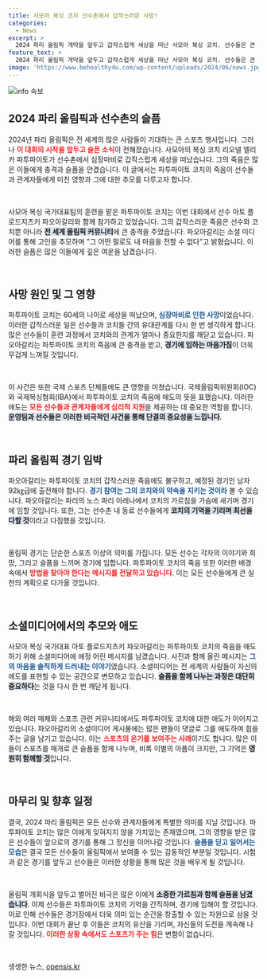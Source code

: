 ```yaml
---
title: 사모아 복싱 코치 선수촌에서 갑작스러운 사망!
categories:
  - News
excerpt: >
  2024 파리 올림픽 개막을 앞두고 갑작스럽게 세상을 떠난 사모아 복싱 코치. 선수들은 큰 충격에 빠졌으며, 국제 사회도 깊은 애도를 표하고 있다. 코치의 마지막 길에 많은 이들이 슬픔을 나누고 있다.
feature_text: >
  2024 파리 올림픽 개막을 앞두고 갑작스럽게 세상을 떠난 사모아 복싱 코치. 선수들은 큰 충격에 빠졌으며, 국제 사회도 깊은 애도를 표하고 있다. 코치의 마지막 길에 많은 이들이 슬픔을 나누고 있다.
image: 'https://www.behealthy4u.com/wp-content/uploads/2024/06/news.jpg'
---
```


<p><img src="https://www.behealthy4u.com/wp-content/uploads/2024/06/news.jpg" alt="info 속보" /></p>

<h2 data-ke-size="size26">2024 파리 올림픽과 선수촌의 슬픔</h2>

<p data-ke-size="size16">2024년 파리 올림픽은 전 세계의 많은 사람들이 기대하는 큰 스포츠 행사입니다. 그러나 <b><span style="color: #ee2323;">이 대회의 시작을 앞두고 슬픈 소식</span></b>이 전해졌습니다. 사모아의 복싱 코치 리오넬 엘리카 파투파이토가 선수촌에서 심장마비로 갑작스럽게 세상을 떠났습니다. 그의 죽음은 많은 이들에게 충격과 슬픔을 안겼습니다. 이 글에서는 파투파이토 코치의 죽음이 선수들과 관계자들에게 미친 영향과 그에 대한 추모를 다루고자 합니다. </p>

<p data-ke-size="size16">&nbsp;</p>

<p>사모아 복싱 국가대표팀의 훈련을 맡은 파투파이토 코치는 이번 대회에서 선수 아토 플로드지츠키 파오아갈리와 함께 참가하고 있었습니다. 그의 갑작스러운 죽음은 선수와 코치뿐 아니라 <b><span style="background-color: #21538527;">전 세계 올림픽 커뮤니티</span></b>에 큰 충격을 주었습니다. 파오아갈리는 소셜 미디어를 통해 고인을 추모하며 "그 어떤 말로도 내 마음을 전할 수 없다"고 밝혔습니다. 이러한 슬픔은 많은 이들에게 깊은 여운을 남겼습니다.</p>

<p data-ke-size="size16">&nbsp;</p>

<h2 data-ke-size="size26">사망 원인 및 그 영향</h2>

<p data-ke-size="size16">파투파이토 코치는 60세의 나이로 세상을 떠났으며, <b><span style="color: #1a5490;">심장마비로 인한 사망</span></b>이었습니다. 이러한 갑작스러운 일은 선수들과 코치들 간의 유대관계를 다시 한 번 생각하게 합니다. 많은 선수들이 훈련 과정에서 코치와의 관계가 얼마나 중요한지를 깨닫고 있습니다. 파오아갈리는 파투파이토 코치의 죽음에 큰 충격을 받고, <b><span style="background-color: #21538527;">경기에 임하는 마음가짐</span></b>이 더욱 무겁게 느껴질 것입니다. </p>

<p data-ke-size="size16">&nbsp;</p>

<p>이 사건은 또한 국제 스포츠 단체들에도 큰 영향을 미쳤습니다. 국제올림픽위원회(IOC)와 국제복싱협회(IBA)에서 파투파이토 코치의 죽음에 애도의 뜻을 표했습니다. 이러한 애도는 <b><span style="color: #ee2323;">모든 선수들과 관계자들에게 심리적 지원</span></b>을 제공하는 데 중요한 역할을 합니다. <b><span style="background-color: #21538527;">운영팀과 선수들은 이러한 비극적인 사건을 통해 단결의 중요성을 느낍니다</span></b>. </p>

<p data-ke-size="size16">&nbsp;</p>

<h2 data-ke-size="size26">파리 올림픽 경기 임박</h2>

<p data-ke-size="size16">파오아갈리는 파투파이토 코치의 갑작스러운 죽음에도 불구하고, 예정된 경기인 남자 92㎏급에 출전해야 합니다. <b><span style="color: #1a5490;">경기 참여는 그의 코치와의 약속을 지키는 것이라</span></b> 볼 수 있습니다. 파오아갈리는 파리의 노스 파리 아레나에서 코치의 가르침을 가슴에 새기며 경기에 임할 것입니다. 또한, 그는 선수촌 내 동료 선수들에게 <b><span style="background-color: #21538527;">코치의 기억을 기리며 최선을 다할 것</span></b>이라고 다짐했을 것입니다.</p>

<p data-ke-size="size16">&nbsp;</p>

<p>올림픽 경기는 단순한 스포츠 이상의 의미를 가집니다. 모든 선수는 각자의 이야기와 희망, 그리고 슬픔을 느끼며 경기에 임합니다. 파투파이토 코치의 죽음 또한 이러한 배경 속에서 <b><span style="color: #ee2323;">방법을 찾아야 한다는 메시지를 전달하고 있습니다</span></b>. 이는 모든 선수들에게 큰 실천의 계획으로 다가올 것입니다.</p>

<p data-ke-size="size16">&nbsp;</p>

<h2 data-ke-size="size26">소셜미디어에서의 추모와 애도</h2>

<p data-ke-size="size16">사모아 복싱 국가대표 아토 플로드지츠키 파오아갈리는 파투파이토 코치의 죽음을 애도하기 위해 소셜미디어에 애정 어린 메시지를 남겼습니다. 사진과 함께 올린 메시지는 <b><span style="color: #1a5490;">그의 마음을 솔직하게 드러내는 이야기</span></b>였습니다. 소셜미디어는 전 세계의 사람들이 자신의 애도를 표현할 수 있는 공간으로 변모하고 있습니다. <b><span style="background-color: #21538527;">슬픔을 함께 나누는 과정은 대단히 중요하다</span></b>는 것을 다시 한 번 깨닫게 됩니다.</p>

<p data-ke-size="size16">&nbsp;</p>

<p>해외 여러 매체와 스포츠 관련 커뮤니티에서도 파투파이토 코치에 대한 애도가 이어지고 있습니다. 파오아갈리의 소셜미디어 게시물에는 많은 팬들이 댓글로 그를 애도하며 힘을 주는 글을 남기고 있습니다. 이는 <b><span style="color: #ee2323;">스포츠의 온기를 보여주는 사례</span></b>이기도 합니다. 많은 이들이 스포츠를 매개로 큰 슬픔을 함께 나누며, 비록 이별의 아픔이 크지만, 그 기억은 <b><span style="background-color: #21538527;">영원히 함께할 것</span></b>입니다.</p>

<p data-ke-size="size16">&nbsp;</p>

<h2 data-ke-size="size26">마무리 및 향후 일정</h2>

<p data-ke-size="size16">결국, 2024 파리 올림픽은 모든 선수와 관계자들에게 특별한 의미를 지닐 것입니다. 파투파이토 코치는 많은 이에게 잊혀지지 않을 가치있는 존재였으며, 그의 영향을 받은 많은 선수들이 앞으로의 경기를 통해 그 정신을 이어나갈 것입니다. <b><span style="color: #1a5490;">슬픔을 딛고 일어서는 모습</span></b>은 결국 모든 선수들이 올림픽에서 보여줄 수 있는 감동적인 부분일 것입니다. 시험과 같은 경기를 앞두고 선수들은 이러한 상황을 통해 많은 것을 배우게 될 것입니다.</p>

<p data-ke-size="size16">&nbsp;</p>

<p>올림픽 개회식을 앞두고 벌어진 비극은 많은 이에게 <b><span style="background-color: #21538527;">소중한 가르침과 함께 슬픔을 남겼습니다</span></b>. 이제 선수들은 파투파이토 코치의 기억을 간직하며, 경기에 임해야 할 것입니다. 이로 인해 선수들은 경기장에서 더욱 의미 있는 순간을 창출할 수 있는 자원으로 삼을 것입니다. 이번 대회가 끝난 후 이들은 코치의 유산을 기리며, 자신들의 도전을 계속해 나갈 것입니다. <b><span style="color: #ee2323;">이러한 상황 속에서도 스포츠가 주는 힘</span></b>은 변함이 없습니다. </p></p>

<p data-ke-size="size16">&nbsp;</p>
생생한 뉴스, <a href="https://opensis.kr" rel="dofollow">opensis.kr</a>


